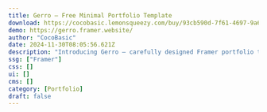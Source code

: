 ```yaml
---
title: Gerro — Free Minimal Portfolio Template
download: https://cocobasic.lemonsqueezy.com/buy/93cb590d-7f61-4697-9a68-99a925e40870?aff=YGGpO5
demo: https://gerro.framer.website/
author: "CocoBasic"
date: 2024-11-30T08:05:56.621Z
description: "Introducing Gerro — carefully designed Framer portfolio template. It's perfect choice to set up your portfolio website. Minimal and sleek design with clean typography will help you showcase your work with style."
ssg: ["Framer"]
css: []
ui: []
cms: []
category: [Portfolio]
draft: false
---
```

